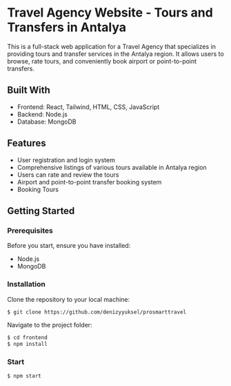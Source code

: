 # Travel Agency Website - Tours and Transfers in Antalya

This is a full-stack web application for a Travel Agency that specializes in providing tours and transfer services in the Antalya region. It allows users to browse, rate tours, and conveniently book airport or point-to-point transfers.

## Built With

- Frontend: React, Tailwind, HTML, CSS, JavaScript
- Backend: Node.js
- Database: MongoDB

## Features

- User registration and login system
- Comprehensive listings of various tours available in Antalya region
- Users can rate and review the tours
- Airport and point-to-point transfer booking system
- Booking Tours

## Getting Started

### Prerequisites

Before you start, ensure you have installed:

- Node.js
- MongoDB

### Installation

Clone the repository to your local machine:

```bash
$ git clone https://github.com/denizyyuksel/prosmarttravel
```
Navigate to the project folder:
```bash
$ cd frontend
$ npm install 
```
### Start
```bash
$ npm start 

```





